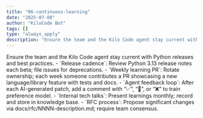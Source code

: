 ```yaml
---
title: "06-continuous-learning"
date: "2025-07-08"
author: "KiloCode Bot"
tags: []
type: "always_apply"
description: "Ensure the team and the Kilo Code agent stay current with Python releases and best practices."
---
```

<continuous-learning>
<title>Continuous Learning</title>
<overview>Ensure the team and the Kilo Code agent stay current with Python releases and best practices.</overview>
<rules>
  - `Release cadence`: Review Python 3.13 release notes each beta; file issues for deprecations.
  - `Weekly learning PR`: Rotate ownership; each week someone contributes a PR showcasing a new language/library feature with tests and docs.
  - `Agent feedback loop`: After each AI-generated patch, add a comment with “✅”, “🤔”, or “❌” to train preference model.
  - `Internal tech talks`: Present learnings monthly; record and store in knowledge base.
  - `RFC process`: Propose significant changes via docs/rfc/NNNN-description.md; require team consensus.
</rules>
</continuous-learning>
